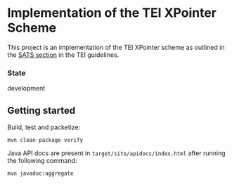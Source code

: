 # Implementation of the TEI XPointer Scheme

This project is an implementation of the TEI XPointer scheme as
outlined in the [SATS
section](https://www.tei-c.org/release/doc/tei-p5-doc/de/html/SA.html#SATS)
in the TEI guidelines.

### State

development

## Getting started

Build, test and packetize:

```{shell}
mvn clean package verify
```

Java API docs are present in `target/site/apidocs/index.html` after
running the following command:

```{shell}
mvn javadoc:aggregate
```
